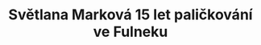 ---
id: 215088b6-e65a-4776-b22c-91564e0343d6
title: Světlana Marková 15 let paličkování ve Fulneku
price: 3000
year: 2018
description: U příležitosti 15-ti let paličkování ve Fulneku budou členky fulneckého klubu paličkování pořádat víkendový kurz „Navrhování krajky“. Cílem kurzu je zdokonalení členek ve vytváření vlastních návrhů podvinků, aby jen nekopírovaly práce jiných krajkářek. Darovaná částka přispěje na zaplacení lektorky kurzu.
kouskovani: false
locationName: undefined
position:
  lng: 17.9069223272338
  lat: 49.716860958042396
---